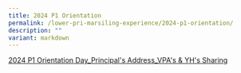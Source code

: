 ```yaml
---
title: 2024 P1 Orientation
permalink: /lower-pri-marsiling-experience/2024-p1-orientation/
description: ""
variant: markdown
---
```

[2024 P1 Orientation Day_Principal's Address_VPA's & YH's Sharing](https://for.edu.sg/2024-p1-orientationday-sharing)


